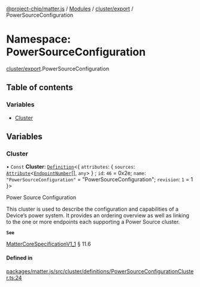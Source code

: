 [@project-chip/matter.js](../README.md) / [Modules](../modules.md) / [cluster/export](cluster_export.md) / PowerSourceConfiguration

# Namespace: PowerSourceConfiguration

[cluster/export](cluster_export.md).PowerSourceConfiguration

## Table of contents

### Variables

- [Cluster](cluster_export.PowerSourceConfiguration.md#cluster)

## Variables

### Cluster

• `Const` **Cluster**: [`Definition`](cluster_export.ClusterFactory.md#definition)<{ `attributes`: { `sources`: [`Attribute`](cluster_export.md#attribute)<[`EndpointNumber`](datatype_export.md#endpointnumber)[], `any`\>  } ; `id`: ``46`` = 0x2e; `name`: ``"PowerSourceConfiguration"`` = "PowerSourceConfiguration"; `revision`: ``1`` = 1 }\>

Power Source Configuration

This cluster is used to describe the configuration and capabilities of a Device’s power system. It provides an
ordering overview as well as linking to the one or more endpoints each supporting a Power Source cluster.

**`See`**

[MatterCoreSpecificationV1_1](../interfaces/spec_export.MatterCoreSpecificationV1_1.md) § 11.6

#### Defined in

[packages/matter.js/src/cluster/definitions/PowerSourceConfigurationCluster.ts:24](https://github.com/project-chip/matter.js/blob/b7330d72/packages/matter.js/src/cluster/definitions/PowerSourceConfigurationCluster.ts#L24)
